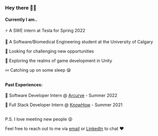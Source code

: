 ### Hey there 👋😄

#### **Currently I am..**
⚡ A SWE intern at Tesla for Spring 2022

💯 A Software/Biomedical Engineering student at the University of Calgary

🚀 Looking for challenging new opportunities

🌄 Exploring the realms of game development in Unity

💤 Catching up on some sleep 😪
##
#### **Past Experiences:**
🏢 Software Developer Intern @ [Arcurve](https://www.arcurve.com/) - Summer 2022

🏢 Full Stack Developer Intern @ [KnowHow](https://tryknowhow.com/) - Summer 2021

## 
P.S. I love meeting new people 😝 

Feel free to reach out to me via [email](mailto:lukesonfm@gmail.com) or [LinkedIn](https://www.linkedin.com/in/luke-son/) to chat ❤️
